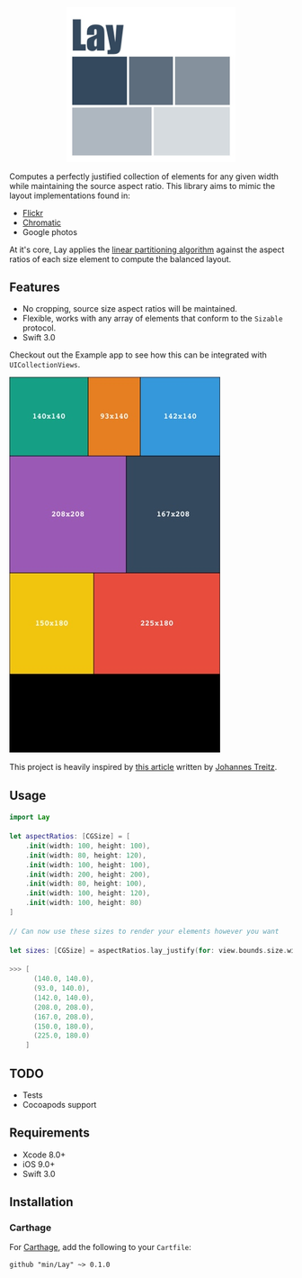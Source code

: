<p align="center"><img src="docs/Logo@2x.jpg" width="300"></p>

Computes a perfectly justified collection of elements for any given width while maintaining the source aspect ratio. This library aims to mimic the layout implementations found in:
- [Flickr](https://www.flickr.com/search/?text=san%20francisco)
- [Chromatic](http://www.chromatic.io)
- Google photos

At it's core, Lay applies the [linear partitioning algorithm](https://www8.cs.umu.se/kurser/TDBA77/VT06/algorithms/BOOK/BOOK2/NODE45.HTM) against the aspect ratios of each size element to compute the balanced layout.

## Features
- No cropping, source size aspect ratios will be maintained.
- Flexible, works with any array of elements that conform to the `Sizable` protocol.
- Swift 3.0

Checkout out the Example app to see how this can be integrated with `UICollectionViews`.

<img src="docs/Screenshot@2x.jpg" width="375">

This project is heavily inspired by [this article](https://medium.com/@jtreitz/the-algorithm-for-a-perfectly-balanced-photo-gallery-914c94a5d8af#.ac11ixwdn) written by [Johannes Treitz](https://medium.com/@jtreitz).


## Usage

```swift
import Lay

let aspectRatios: [CGSize] = [
	.init(width: 100, height: 100),
	.init(width: 80, height: 120),
	.init(width: 100, height: 100),
	.init(width: 200, height: 200),
	.init(width: 80, height: 100),
	.init(width: 100, height: 120),
	.init(width: 100, height: 80)
]

// Can now use these sizes to render your elements however you want

let sizes: [CGSize] = aspectRatios.lay_justify(for: view.bounds.size.width)

>>> [
      (140.0, 140.0),
      (93.0, 140.0),
      (142.0, 140.0),
      (208.0, 208.0),
      (167.0, 208.0),
      (150.0, 180.0),
      (225.0, 180.0)
    ]
```

## TODO

- Tests
- Cocoapods support

## Requirements

- Xcode 8.0+
- iOS 9.0+
- Swift 3.0

## Installation

### Carthage

For [Carthage](https://github.com/Carthage/Carthage), add the following to your `Cartfile`:

```ogdl
github "min/Lay" ~> 0.1.0
```
